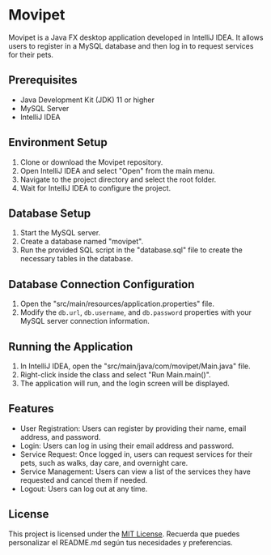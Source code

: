 # Movipet

Movipet is a Java FX desktop application developed in IntelliJ IDEA. It allows users to register in a MySQL database and then log in to request services for their pets.

## Prerequisites

- Java Development Kit (JDK) 11 or higher
- MySQL Server
- IntelliJ IDEA

## Environment Setup

1. Clone or download the Movipet repository.
2. Open IntelliJ IDEA and select "Open" from the main menu.
3. Navigate to the project directory and select the root folder.
4. Wait for IntelliJ IDEA to configure the project.

## Database Setup

1. Start the MySQL server.
2. Create a database named "movipet".
3. Run the provided SQL script in the "database.sql" file to create the necessary tables in the database.

## Database Connection Configuration

1. Open the "src/main/resources/application.properties" file.
2. Modify the `db.url`, `db.username`, and `db.password` properties with your MySQL server connection information.

## Running the Application

1. In IntelliJ IDEA, open the "src/main/java/com/movipet/Main.java" file.
2. Right-click inside the class and select "Run Main.main()".
3. The application will run, and the login screen will be displayed.

## Features

- User Registration: Users can register by providing their name, email address, and password.
- Login: Users can log in using their email address and password.
- Service Request: Once logged in, users can request services for their pets, such as walks, day care, and overnight care.
- Service Management: Users can view a list of the services they have requested and cancel them if needed.
- Logout: Users can log out at any time.


## License

This project is licensed under the [MIT License](https://opensource.org/licenses/MIT).
Recuerda que puedes personalizar el README.md según tus necesidades y preferencias.
